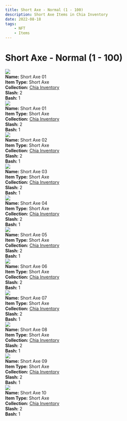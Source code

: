 ```yaml
---
title: Short Axe - Normal (1 - 100)
description: Short Axe Items in Chia Inventory
date: 2022-08-18
tags:
    - NFT
    - Items
---
```


# Short Axe - Normal (1 - 100)
<div class="item_thumbnail">
<img loading="lazy" src="https://vturlmxazoxjvcxvob3syr23busmfgvahef4qdtzk4kvpuambafq.arweave.net/rOkVsuDLrpqK9XB3LEdbDSTCmqA5C8gOeVcVV9AMCAs"><br/>
<div><strong>Name:</strong> Short Axe 01</div>
<div><strong>Item Type:</strong> Short Axe</div>
<div><strong>Collection:</strong> <a href="https://www.spacescan.io/xch/nft/collection/col16fpva26fhdjp2echs3cr7c30gzl7qe67hu9grtsjcqldz354asjsyzp6wx">Chia Inventory</a></div>
<div><strong>Slash:</strong> 2</div>
<div><strong>Bash:</strong> 1</div>
</div>
<div class="item_thumbnail">
<img loading="lazy" src="https://nlw33pw4fgldbxdwsayln63luxi5pu3c7kdscrg2nmjbodzx.arweave.net/au29v_twpljDcdpAwtvtrpdHX0_2L6hyFE2msSFw83E"><br/>
<div><strong>Name:</strong> Short Axe 01</div>
<div><strong>Item Type:</strong> Short Axe</div>
<div><strong>Collection:</strong> <a href="https://www.spacescan.io/xch/nft/collection/col16fpva26fhdjp2echs3cr7c30gzl7qe67hu9grtsjcqldz354asjsyzp6wx">Chia Inventory</a></div>
<div><strong>Slash:</strong> 2</div>
<div><strong>Bash:</strong> 1</div>
</div>
<div class="item_thumbnail">
<img loading="lazy" src="https://vn32g5azidaa2tmagrxgiju5j7kms2pjimszregaqvyzngte.arweave.net/q3ejdB-lA-wA1NgDRuZCadT9TJaelD_JZiQwIVxlppk"><br/>
<div><strong>Name:</strong> Short Axe 02</div>
<div><strong>Item Type:</strong> Short Axe</div>
<div><strong>Collection:</strong> <a href="https://www.spacescan.io/xch/nft/collection/col16fpva26fhdjp2echs3cr7c30gzl7qe67hu9grtsjcqldz354asjsyzp6wx">Chia Inventory</a></div>
<div><strong>Slash:</strong> 2</div>
<div><strong>Bash:</strong> 1</div>
</div>
<div class="item_thumbnail">
<img loading="lazy" src="https://5oblp26gwbmwirl7c4fiqdktnmlctqhezc5yyllsunkhaxa.arweave.net/6-4K368awWW_RFfxcK_iA1TaxYpwOTIu4wtcqN-UcFw"><br/>
<div><strong>Name:</strong> Short Axe 03</div>
<div><strong>Item Type:</strong> Short Axe</div>
<div><strong>Collection:</strong> <a href="https://www.spacescan.io/xch/nft/collection/col16fpva26fhdjp2echs3cr7c30gzl7qe67hu9grtsjcqldz354asjsyzp6wx">Chia Inventory</a></div>
<div><strong>Slash:</strong> 2</div>
<div><strong>Bash:</strong> 1</div>
</div>
<div class="item_thumbnail">
<img loading="lazy" src="https://srstusnh6cfqcfa5ubiapuegw3si7v3zoquiqlgfilwi6zi6yq.arweave.net/lGU6SafwiwEUHaBQB9CGtuSP13l0KI_gsxULsj2UexE"><br/>
<div><strong>Name:</strong> Short Axe 04</div>
<div><strong>Item Type:</strong> Short Axe</div>
<div><strong>Collection:</strong> <a href="https://www.spacescan.io/xch/nft/collection/col16fpva26fhdjp2echs3cr7c30gzl7qe67hu9grtsjcqldz354asjsyzp6wx">Chia Inventory</a></div>
<div><strong>Slash:</strong> 2</div>
<div><strong>Bash:</strong> 1</div>
</div>
<div class="item_thumbnail">
<img loading="lazy" src="https://vtpjmzxl4oizub4suphghonbrrlckvowujekclmybabnmpup.arweave.net/rN6WZuvjkZoHkqPOY7-mhjFYlVd_aiSKEtmAgC1j6PA"><br/>
<div><strong>Name:</strong> Short Axe 05</div>
<div><strong>Item Type:</strong> Short Axe</div>
<div><strong>Collection:</strong> <a href="https://www.spacescan.io/xch/nft/collection/col16fpva26fhdjp2echs3cr7c30gzl7qe67hu9grtsjcqldz354asjsyzp6wx">Chia Inventory</a></div>
<div><strong>Slash:</strong> 2</div>
<div><strong>Bash:</strong> 1</div>
</div>
<div class="item_thumbnail">
<img loading="lazy" src="https://qdiujtpyvhcfpo6stgds4qclrsts2zs6pajebdrymfbaoaw4.arweave.net/g_NFEzfipxFe7_0pmHLkBLjKctZl54EkC-OOGFCBwLc"><br/>
<div><strong>Name:</strong> Short Axe 06</div>
<div><strong>Item Type:</strong> Short Axe</div>
<div><strong>Collection:</strong> <a href="https://www.spacescan.io/xch/nft/collection/col16fpva26fhdjp2echs3cr7c30gzl7qe67hu9grtsjcqldz354asjsyzp6wx">Chia Inventory</a></div>
<div><strong>Slash:</strong> 2</div>
<div><strong>Bash:</strong> 1</div>
</div>
<div class="item_thumbnail">
<img loading="lazy" src="https://ziuivzhifikxr47q2koo4isrzvc4feq235gsglvgqcse52ti.arweave.net/yii-K5OgqFXjz8NKc7iJRzUX_CkhrfTSMupoC_kTupo"><br/>
<div><strong>Name:</strong> Short Axe 07</div>
<div><strong>Item Type:</strong> Short Axe</div>
<div><strong>Collection:</strong> <a href="https://www.spacescan.io/xch/nft/collection/col16fpva26fhdjp2echs3cr7c30gzl7qe67hu9grtsjcqldz354asjsyzp6wx">Chia Inventory</a></div>
<div><strong>Slash:</strong> 2</div>
<div><strong>Bash:</strong> 1</div>
</div>
<div class="item_thumbnail">
<img loading="lazy" src="https://3i5rgbhhgoahsxr6ldo5ca42jxg45h3q7saebbnore2rmgnfhe.arweave.net/2jsTBOczgHlePljd0QOaTc3On3D8gEC-Frok1FhmlOY"><br/>
<div><strong>Name:</strong> Short Axe 08</div>
<div><strong>Item Type:</strong> Short Axe</div>
<div><strong>Collection:</strong> <a href="https://www.spacescan.io/xch/nft/collection/col16fpva26fhdjp2echs3cr7c30gzl7qe67hu9grtsjcqldz354asjsyzp6wx">Chia Inventory</a></div>
<div><strong>Slash:</strong> 2</div>
<div><strong>Bash:</strong> 1</div>
</div>
<div class="item_thumbnail">
<img loading="lazy" src="https://j3duac4rsgo6lmgzop4kannuqukyq5bjl5dsxnujhm2txvyeapbq.arweave.net/TsdAC5GRneWw2XP4oDW0hRWIdClfRyu2iTs1O9cEA8M"><br/>
<div><strong>Name:</strong> Short Axe 09</div>
<div><strong>Item Type:</strong> Short Axe</div>
<div><strong>Collection:</strong> <a href="https://www.spacescan.io/xch/nft/collection/col16fpva26fhdjp2echs3cr7c30gzl7qe67hu9grtsjcqldz354asjsyzp6wx">Chia Inventory</a></div>
<div><strong>Slash:</strong> 2</div>
<div><strong>Bash:</strong> 1</div>
</div>
<div class="item_thumbnail">
<img loading="lazy" src="https://cddadjgsiens4xl4gg5wqngdxw6qvhho4lvr3ssef3kjjplc.arweave.net/EMYBpNJBGy5df-DG7aDTDvb0KnO7i6x3KRC7U_lL1iU"><br/>
<div><strong>Name:</strong> Short Axe 10</div>
<div><strong>Item Type:</strong> Short Axe</div>
<div><strong>Collection:</strong> <a href="https://www.spacescan.io/xch/nft/collection/col16fpva26fhdjp2echs3cr7c30gzl7qe67hu9grtsjcqldz354asjsyzp6wx">Chia Inventory</a></div>
<div><strong>Slash:</strong> 2</div>
<div><strong>Bash:</strong> 1</div>
</div>

